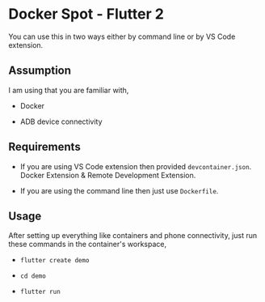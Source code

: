 # Docker Spot - Flutter 2

You can use this in two ways either by command line or by VS Code extension.

## Assumption

I am using that you are familiar with,

- Docker

- ADB device connectivity

## Requirements

- If you are using VS Code extension then provided `devcontainer.json`. Docker Extension & Remote Development Extension.

- If you are using the command line then just use `Dockerfile`.

## Usage

After setting up everything like containers and phone connectivity, just run these commands in the container's workspace,

- `flutter create demo`

- `cd demo`

- `flutter run`
